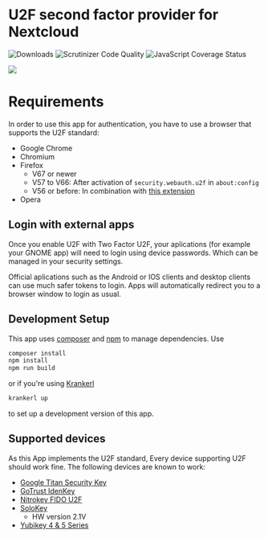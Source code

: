 # U2F second factor provider for Nextcloud

![Downloads](https://img.shields.io/github/downloads/nextcloud/twofactor_u2f/total.svg)
![Scrutinizer Code Quality](https://scrutinizer-ci.com/g/nextcloud/twofactor_u2f/badges/quality-score.png?b=master)
![JavaScript Coverage Status](https://coveralls.io/repos/github/nextcloud/twofactor_u2f/badge.svg?branch=master)

![](screenshots/challenge.png)

# Requirements
In order to use this app for authentication, you have to use a browser that supports the U2F standard:
* Google Chrome
* Chromium
* Firefox
  * V67 or newer
  * V57 to V66: After activation of `security.webauth.u2f` in `about:config`
  * V56 or before: In combination with [this extension](https://addons.mozilla.org/en-US/firefox/addon/u2f-support-add-on/)
* Opera

## Login with external apps
Once you enable U2F with Two Factor U2F, your aplications (for example your GNOME app) will need to login using device passwords. Which can be managed in your security settings.

Official aplications such as the Android or IOS clients and desktop clients can use much safer tokens to login. Apps will automatically redirect you to a browser window to login as usual.

## Development Setup

This app uses [composer](https://getcomposer.org/) and [npm](https://www.npmjs.com/) to manage dependencies. Use

```bash
composer install
npm install
npm run build
```

or if you're using [Krankerl](https://github.com/ChristophWurst/krankerl)

```bash
krankerl up
```

to set up a development version of this app.

## Supported devices

As this App implements the U2F standard,
Every device supporting U2F should work fine. The following devices are known to work:

* [Google Titan Security Key](https://support.google.com/titansecuritykey/answer/9115487?hl=en)
* [GoTrust IdenKey](https://www.gotrustid.com/idem-key)
* [Nitrokey FIDO U2F](https://shop.nitrokey.com/shop/product/nitrokey-fido-u2f-20)
* [SoloKey](https://github.com/solokeys/solo)
  * HW version 2.1V
* [Yubikey 4 & 5 Series](https://www.yubico.com/products/yubikey-5-overview/)
